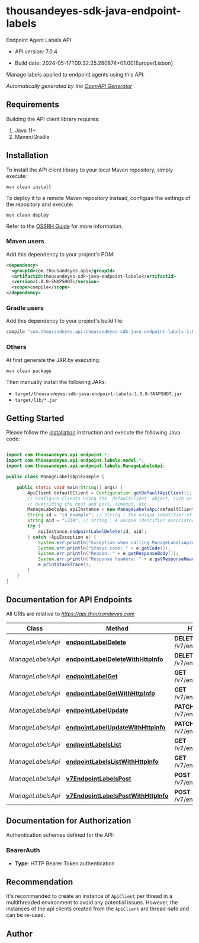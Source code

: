 # thousandeyes-sdk-java-endpoint-labels

Endpoint Agent Labels API

- API version: 7.0.4

- Build date: 2024-05-17T09:32:25.280874+01:00[Europe/Lisbon]

Manage labels applied to endpoint agents using this API.



*Automatically generated by the [OpenAPI Generator](https://openapi-generator.tech)*

## Requirements

Building the API client library requires:

1. Java 11+
2. Maven/Gradle

## Installation

To install the API client library to your local Maven repository, simply execute:

```shell
mvn clean install
```

To deploy it to a remote Maven repository instead, configure the settings of the repository and execute:

```shell
mvn clean deploy
```

Refer to the [OSSRH Guide](http://central.sonatype.org/pages/ossrh-guide.html) for more information.

### Maven users

Add this dependency to your project's POM:

```xml
<dependency>
  <groupId>com.thousandeyes.api</groupId>
  <artifactId>thousandeyes-sdk-java-endpoint-labels</artifactId>
  <version>1.0.0-SNAPSHOT</version>
  <scope>compile</scope>
</dependency>
```

### Gradle users

Add this dependency to your project's build file:

```groovy
compile "com.thousandeyes.api:thousandeyes-sdk-java-endpoint-labels:1.0.0-SNAPSHOT"
```

### Others

At first generate the JAR by executing:

```shell
mvn clean package
```

Then manually install the following JARs:

- `target/thousandeyes-sdk-java-endpoint-labels-1.0.0-SNAPSHOT.jar`
- `target/lib/*.jar`

## Getting Started

Please follow the [installation](#installation) instruction and execute the following Java code:

```java

import com.thousandeyes.api.endpoint.*;
import com.thousandeyes.api.endpoint.labels.model.*;
import com.thousandeyes.api.endpoint.labels.ManageLabelsApi;

public class ManageLabelsApiExample {

    public static void main(String[] args) {
        ApiClient defaultClient = Configuration.getDefaultApiClient();
        // Configure clients using the `defaultClient` object, such as
        // overriding the host and port, timeout, etc.
        ManageLabelsApi apiInstance = new ManageLabelsApi(defaultClient);
        String id = "id_example"; // String | The unique identifier of the label to operate on.
        String aid = "1234"; // String | A unique identifier associated with your account group. You can retrieve your `AccountGroupId` from the `/account-groups` endpoint. Note that you must be assigned to the target account group. Specifying this parameter without being assigned to the target account group will result in an error response.
        try {
            apiInstance.endpointLabelDelete(id, aid);
        } catch (ApiException e) {
            System.err.println("Exception when calling ManageLabelsApi#endpointLabelDelete");
            System.err.println("Status code: " + e.getCode());
            System.err.println("Reason: " + e.getResponseBody());
            System.err.println("Response headers: " + e.getResponseHeaders());
            e.printStackTrace();
        }
    }
}

```

## Documentation for API Endpoints

All URIs are relative to *https://api.thousandeyes.com*

Class | Method | HTTP request | Description
------------ | ------------- | ------------- | -------------
*ManageLabelsApi* | [**endpointLabelDelete**](docs/ManageLabelsApi.md#endpointLabelDelete) | **DELETE** /v7/endpoint/labels/{id} | Delete label
*ManageLabelsApi* | [**endpointLabelDeleteWithHttpInfo**](docs/ManageLabelsApi.md#endpointLabelDeleteWithHttpInfo) | **DELETE** /v7/endpoint/labels/{id} | Delete label
*ManageLabelsApi* | [**endpointLabelGet**](docs/ManageLabelsApi.md#endpointLabelGet) | **GET** /v7/endpoint/labels/{id} | Retrieve label
*ManageLabelsApi* | [**endpointLabelGetWithHttpInfo**](docs/ManageLabelsApi.md#endpointLabelGetWithHttpInfo) | **GET** /v7/endpoint/labels/{id} | Retrieve label
*ManageLabelsApi* | [**endpointLabelUpdate**](docs/ManageLabelsApi.md#endpointLabelUpdate) | **PATCH** /v7/endpoint/labels/{id} | Update label
*ManageLabelsApi* | [**endpointLabelUpdateWithHttpInfo**](docs/ManageLabelsApi.md#endpointLabelUpdateWithHttpInfo) | **PATCH** /v7/endpoint/labels/{id} | Update label
*ManageLabelsApi* | [**endpointLabelsList**](docs/ManageLabelsApi.md#endpointLabelsList) | **GET** /v7/endpoint/labels | List labels
*ManageLabelsApi* | [**endpointLabelsListWithHttpInfo**](docs/ManageLabelsApi.md#endpointLabelsListWithHttpInfo) | **GET** /v7/endpoint/labels | List labels
*ManageLabelsApi* | [**v7EndpointLabelsPost**](docs/ManageLabelsApi.md#v7EndpointLabelsPost) | **POST** /v7/endpoint/labels | Create label
*ManageLabelsApi* | [**v7EndpointLabelsPostWithHttpInfo**](docs/ManageLabelsApi.md#v7EndpointLabelsPostWithHttpInfo) | **POST** /v7/endpoint/labels | Create label


<a id="documentation-for-authorization"></a>
## Documentation for Authorization


Authentication schemes defined for the API:
<a id="BearerAuth"></a>
### BearerAuth


- **Type**: HTTP Bearer Token authentication


## Recommendation

It's recommended to create an instance of `ApiClient` per thread in a multithreaded environment to avoid any potential issues.
However, the instances of the api clients created from the `ApiClient` are thread-safe and can be re-used.

## Author




